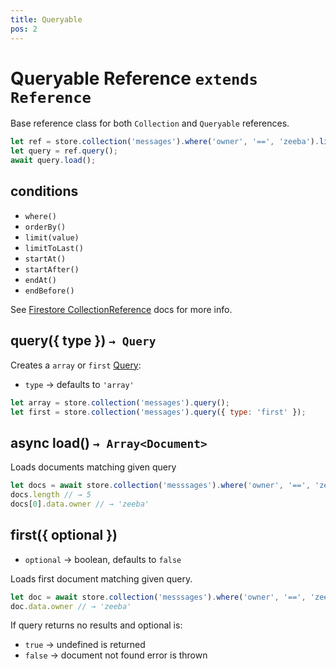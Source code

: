 ```yaml
---
title: Queryable
pos: 2
---
```


# Queryable Reference `extends Reference`

Base reference class for both `Collection` and `Queryable` references.

``` javascript
let ref = store.collection('messages').where('owner', '==', 'zeeba').limit(1);
let query = ref.query();
await query.load();
```

## conditions

* `where()`
* `orderBy()`
* `limit(value)`
* `limitToLast()`
* `startAt()`
* `startAfter()`
* `endAt()`
* `endBefore()`

See [Firestore CollectionReference](https://firebase.google.com/docs/reference/js/firebase.firestore.CollectionReference) docs for more info.

## query({ type }) `→ Query`

Creates a `array` or `first` [Query](api/firestore/query):

* `type` → defaults to `'array'`

``` javascript
let array = store.collection('messages').query();
let first = store.collection('messages').query({ type: 'first' });
```

## async load() `→ Array<Document>`

Loads documents matching given query

``` javascript
let docs = await store.collection('messsages').where('owner', '==', 'zeeba').load();
docs.length // → 5
docs[0].data.owner // → 'zeeba'
```

## first({ optional })

* `optional` → boolean, defaults to `false`

Loads first document matching given query.

``` javascript
let doc = await store.collection('messsages').where('owner', '==', 'zeeba').limit(1).first({ optional: true });
doc.data.owner // → 'zeeba'
```

If query returns no results and optional is:
* `true` → undefined is returned
* `false` → document not found error is thrown
